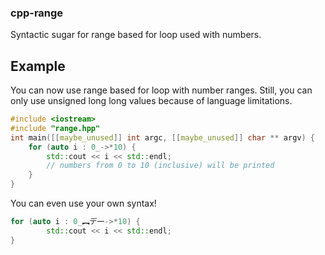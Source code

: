 ### cpp-range
Syntactic sugar for range based for loop used with numbers.
## Example
You can now use range based for loop with number ranges. Still, you can only use unsigned long long values because of language limitations.
```cpp
#include <iostream>
#include "range.hpp"
int main([[maybe_unused]] int argc, [[maybe_unused]] char ** argv) {
	for (auto i : 0_->*10) {
		std::cout << i << std::endl;
		// numbers from 0 to 10 (inclusive) will be printed
	}
}
```
You can even use your own syntax!
```cpp
for (auto i : 0_︻デ一->*10) {
		std::cout << i << std::endl;
}
```
